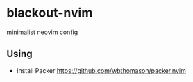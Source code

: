 # blackout-nvim
 minimalist neovim config

## Using

- install Packer https://github.com/wbthomason/packer.nvim
